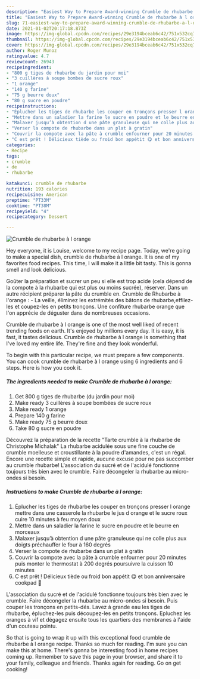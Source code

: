 ```yaml
---
description: "Easiest Way to Prepare Award-winning Crumble de rhubarbe à l orange"
title: "Easiest Way to Prepare Award-winning Crumble de rhubarbe à l orange"
slug: 71-easiest-way-to-prepare-award-winning-crumble-de-rhubarbe-a-l-orange
date: 2021-01-02T20:17:18.873Z
image: https://img-global.cpcdn.com/recipes/29e3194bceab6c42/751x532cq70/crumble-de-rhubarbe-a-l-orange-photo-principale-de-la-recette.jpg
thumbnail: https://img-global.cpcdn.com/recipes/29e3194bceab6c42/751x532cq70/crumble-de-rhubarbe-a-l-orange-photo-principale-de-la-recette.jpg
cover: https://img-global.cpcdn.com/recipes/29e3194bceab6c42/751x532cq70/crumble-de-rhubarbe-a-l-orange-photo-principale-de-la-recette.jpg
author: Roger Munoz
ratingvalue: 4.7
reviewcount: 26943
recipeingredient:
- "800 g tiges de rhubarbe du jardin pour moi"
- "3 cuillères à soupe bombes de sucre roux"
- "1 orange"
- "140 g farine"
- "75 g beurre doux"
- "80 g sucre en poudre"
recipeinstructions:
- "Éplucher les tiges de rhubarbe les couper en tronçons presser l orange mettre dans une casserole la rhubarbe le jus d orange et le sucre roux cuire 10 minutes à feu moyen doux"
- "Mettre dans un saladier la farine le sucre en poudre et le beurre en morceaux"
- "Malaxer jusqu’à obtention d une pâte granuleuse qui ne colle plus aux doigts préchauffer le four à 160 degrés"
- "Verser la compote de rhubarbe dans un plat à gratin"
- "Couvrir la compote avec la pâte à crumble enfourner pour 20 minutes puis monter le thermostat à 200 degrés poursuivre la cuisson 10 minutes"
- "C est prêt ! Délicieux tiède ou froid bon appétit 😋 et bon anniversaire cookpad 🥳"
categories:
- Recipe
tags:
- crumble
- de
- rhubarbe

katakunci: crumble de rhubarbe 
nutrition: 193 calories
recipecuisine: American
preptime: "PT33M"
cooktime: "PT38M"
recipeyield: "4"
recipecategory: Dessert

---
```



![Crumble de rhubarbe à l orange](https://img-global.cpcdn.com/recipes/29e3194bceab6c42/751x532cq70/crumble-de-rhubarbe-a-l-orange-photo-principale-de-la-recette.jpg)

Hey everyone, it is Louise, welcome to my recipe page. Today, we're going to make a special dish, crumble de rhubarbe à l orange. It is one of my favorites food recipes. This time, I will make it a little bit tasty. This is gonna smell and look delicious.

Goûter la préparation et sucrer un peu si elle est trop acide (cela dépend de la compote à la rhubarbe qui est plus ou moins sucrée), réserver. Dans un autre récipient préparer la pâte du crumble en. Crumble de Rhubarbe à l&#39;orange : - La veille, éliminez les extrémités des bâtons de rhubarbe,effilez-les et coupez-les en petits tronçons. Une confiture rhubarbe orange que l&#39;on apprécie de déguster dans de nombreuses occasions.

Crumble de rhubarbe à l orange is one of the most well liked of recent trending foods on earth. It's enjoyed by millions every day. It is easy, it is fast, it tastes delicious. Crumble de rhubarbe à l orange is something that I've loved my entire life. They're fine and they look wonderful.


To begin with this particular recipe, we must prepare a few components. You can cook crumble de rhubarbe à l orange using 6 ingredients and 6 steps. Here is how you cook it.

<!--inarticleads1-->

##### The ingredients needed to make Crumble de rhubarbe à l orange:

1. Get 800 g tiges de rhubarbe (du jardin pour moi)
1. Make ready 3 cuillères à soupe bombées de sucre roux
1. Make ready 1 orange
1. Prepare 140 g farine
1. Make ready 75 g beurre doux
1. Take 80 g sucre en poudre


Découvrez la préparation de la recette &#34;Tarte crumble à la rhubarbe de Christophe Michalak&#34; La rhubarbe acidulée sous une fine couche de crumble moelleuse et croustillante à la poudre d&#39;amandes, c&#39;est un régal. Encore une recette simple et rapide, aucune excuse pour ne pas succomber au crumble rhubarbe! L&#39;association du sucré et de l&#39;acidulé fonctionne toujours très bien avec le crumble. Faire décongeler la rhubarbe au micro-ondes si besoin. 

<!--inarticleads2-->

##### Instructions to make Crumble de rhubarbe à l orange:

1. Éplucher les tiges de rhubarbe les couper en tronçons presser l orange mettre dans une casserole la rhubarbe le jus d orange et le sucre roux cuire 10 minutes à feu moyen doux
1. Mettre dans un saladier la farine le sucre en poudre et le beurre en morceaux
1. Malaxer jusqu’à obtention d une pâte granuleuse qui ne colle plus aux doigts préchauffer le four à 160 degrés
1. Verser la compote de rhubarbe dans un plat à gratin
1. Couvrir la compote avec la pâte à crumble enfourner pour 20 minutes puis monter le thermostat à 200 degrés poursuivre la cuisson 10 minutes
1. C est prêt ! Délicieux tiède ou froid bon appétit 😋 et bon anniversaire cookpad 🥳


L&#39;association du sucré et de l&#39;acidulé fonctionne toujours très bien avec le crumble. Faire décongeler la rhubarbe au micro-ondes si besoin. Puis couper les tronçons en petits-dés. Lavez à grande eau les tiges de rhubarbe, épluchez-les puis découpez-les en petits tronçons. Epluchez les oranges à vif et dégagez ensuite tous les quartiers des membranes à l&#39;aide d&#39;un couteau pointu. 

So that is going to wrap it up with this exceptional food crumble de rhubarbe à l orange recipe. Thanks so much for reading. I'm sure you can make this at home. There's gonna be interesting food in home recipes coming up. Remember to save this page in your browser, and share it to your family, colleague and friends. Thanks again for reading. Go on get cooking!
